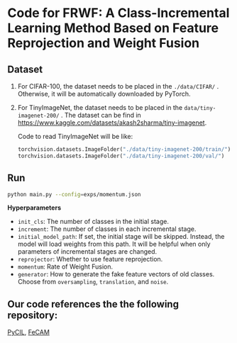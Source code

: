 # Code for FRWF: A Class-Incremental Learning Method Based on Feature Reprojection and Weight Fusion

## Dataset

1. For CIFAR-100, the dataset needs to be placed in the `./data/CIFAR/` . Otherwise, it will be automatically downloaded by PyTorch.

2. For TinyImageNet, the dataset needs to be placed in the `data/tiny-imagenet-200/` . The dataset can be find in https://www.kaggle.com/datasets/akash2sharma/tiny-imagenet.

   Code to read TinyImageNet will be like:

   ```python
   torchvision.datasets.ImageFolder("./data/tiny-imagenet-200/train/")
   torchvision.datasets.ImageFolder("./data/tiny-imagenet-200/val/")
   ```

## Run

```bash
python main.py --config=exps/momentum.json
```

**Hyperparameters**

- `init_cls`: The number of classes in the initial stage.
- `increment`: The number of classes in each incremental stage.
- `initial_model_path`: If set, the initial stage will be skipped. Instead, the model will load weights from this path. It will be helpful when only parameters of incremental stages are changed.
- `reprojector`: Whether to use feature reprojection.
- `momentum`: Rate of Weight Fusion.
- `generator`: How to generate the fake feature vectors of old classes. Choose from `oversampling`, `translation`, and `noise`.

## Our code references the the following repository:

[PyCIL](https://github.com/G-U-N/PyCIL), [FeCAM](https://github.com/dipamgoswami/FeCAM)

